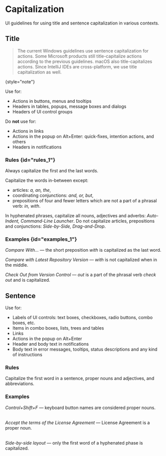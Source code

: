 <!-- Copyright 2000-2024 JetBrains s.r.o. and contributors. Use of this source code is governed by the Apache 2.0 license. -->

# Capitalization

<link-summary>UI guidelines for using title and sentence capitalization in various contexts.</link-summary>

## Title

> The current Windows guidelines use sentence capitalization for actions. Some Microsoft products still title-capitalize actions according to the previous guidelines. macOS also title-capitalizes actions. Since IntelliJ IDEs are cross-platform, we use title capitalization as well.
>
{style="note"}

Use for:

* Actions in buttons, menus and tooltips
* Headers in tables, popups, message boxes and dialogs
* Headers of UI control groups

Do **not** use for:

* Actions in links
* Actions in the popup on <shortcut>Alt+Enter</shortcut>: quick-fixes, intention actions, and others
* Headers in notifications

### Rules {id="rules_1"}

Always capitalize the first and the last words.

Capitalize the words in-between except:

* articles: *a, an, the*,
* coordinating conjunctions: *and, or, but*,
* prepositions of four and fewer letters which are not a part of a phrasal verb: *in, with*.

In hyphenated phrases, capitalize all nouns, adjectives and adverbs: *Auto-Indent, Command-Line Launcher*.
Do not capitalize articles, prepositions and conjunctions: *Side-by-Side, Drag-and-Drop*.

### Examples {id="examples_1"}

*Compare With…* — the short preposition *with* is capitalized as the last word.

*Compare with Latest Repository Version* — *with* is not capitalized when in the middle.

*Check Out from Version Control* — *out* is a part of the phrasal verb *check out* and is capitalized.

## Sentence

Use for:

* Labels of UI controls: text boxes, checkboxes, radio buttons, combo boxes, etc.
* Items in combo boxes, lists, trees and tables
* Links
* Actions in the popup on Alt+Enter
* Header and body text in notifications
* Body text in error messages, tooltips, status descriptions and any kind of instructions

### Rules

Capitalize the first word in a sentence, proper nouns and adjectives, and abbreviations.

### Examples

<i>Control+Shift+F</i> — keyboard button names are considered proper nouns. <br/><br/>

<i>Accept the terms of the License Agreement</i> — License Agreement is a proper noun. <br/><br/>

<i>Side-by-side layout</i> — only the first word of a hyphenated phase is capitalized.
